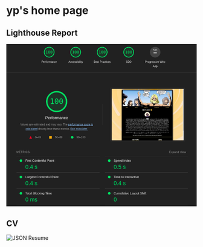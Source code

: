 # yp's home page

## Lighthouse Report
![Lighthouse Report](https://raw.githubusercontent.com/yplog/yphp/main/public/images/Lighthouse_Report_2021-11-17%2008-37-09.png)


## CV
![JSON Resume](https://jsonresume.org/)